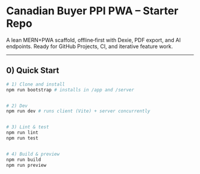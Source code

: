 # Canadian Buyer PPI PWA – Starter Repo


A lean MERN+PWA scaffold, offline‑first with Dexie, PDF export, and AI endpoints. Ready for GitHub Projects, CI, and iterative feature work.


---


## 0) Quick Start


```bash
# 1) Clone and install
npm run bootstrap # installs in /app and /server


# 2) Dev
npm run dev # runs client (Vite) + server concurrently


# 3) Lint & test
npm run lint
npm run test


# 4) Build & preview
npm run build
npm run preview
```